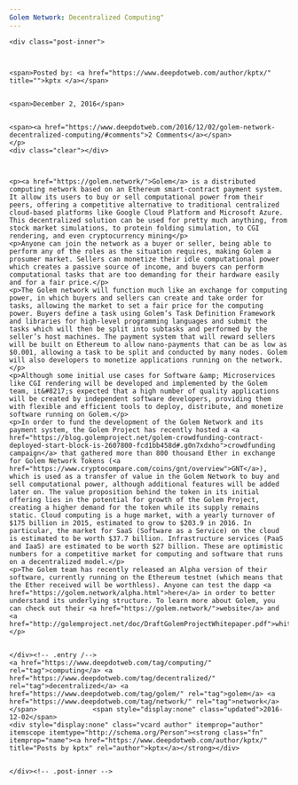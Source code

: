 ```yaml
---
Golem Network: Decentralized Computing"
---
```

<article class="post-listing post-16700 post type-post status-publish format-standard has-post-thumbnail hentry  tag-computing tag-decentralized tag-golem tag-network">
    
    <div class="post-inner">
    
    
        
    <span>Posted by: <a href="https://www.deepdotweb.com/author/kptx/" title="">kptx </a></span>
    
    
    <span>December 2, 2016</span>
    
    
    <span><a href="https://www.deepdotweb.com/2016/12/02/golem-network-decentralized-computing/#comments">2 Comments</a></span>
    </p>
    <div class="clear"></div>
    
    
    
    <p><a href="https://golem.network/">Golem</a> is a distributed computing network based on an Ethereum smart-contract payment system. It allow its users to buy or sell computational power from their peers, offering a competitive alternative to traditional centralized cloud-based platforms like Google Cloud Platform and Microsoft Azure. This decentralized solution can be used for pretty much anything, from stock market simulations, to protein folding simulation, to CGI rendering, and even cryptocurrency mining</p>
    <p>Anyone can join the network as a buyer or seller, being able to perform any of the roles as the situation requires, making Golem a prosumer market. Sellers can monetize their idle computational power which creates a passive source of income, and buyers can perform computational tasks that are too demanding for their hardware easily and for a fair price.</p>
    <p>The Golem network will function much like an exchange for computing power, in which buyers and sellers can create and take order for tasks, allowing the market to set a fair price for the computing power. Buyers define a task using Golem’s Task Definition Framework and libraries for high-level programming languages and submit the tasks which will then be split into subtasks and performed by the seller’s host machines. The payment system that will reward sellers will be built on Ethereum to allow nano-payments that can be as low as $0.001, allowing a task to be split and conducted by many nodes. Golem will also developers to monetize applications running on the network.</p>
    <p>Although some initial use cases for Software &amp; Microservices like CGI rendering will be developed and implemented by the Golem team, it&#8217;s expected that a high number of quality applications will be created by independent software developers, providing them with flexible and efficient tools to deploy, distribute, and monetize software running on Golem.</p>
    <p>In order to fund the development of the Golem Network and its payment system, the Golem Project has recently hosted a <a href="https://blog.golemproject.net/golem-crowdfunding-contract-deployed-start-block-is-2607800-fcd1bb458d#.g0n7xdxho">crowdfunding campaign</a> that gathered more than 800 thousand Ether in exchange for Golem Network Tokens (<a href="https://www.cryptocompare.com/coins/gnt/overview">GNT</a>), which is used as a transfer of value in the Golem Network to buy and sell computational power, although additional features will be added later on. The value proposition behind the token in its initial offering lies in the potential for growth of the Golem Project, creating a higher demand for the token while its supply remains static. Cloud computing is a huge market, with a yearly turnover of $175 billion in 2015, estimated to grow to $203.9 in 2016. In particular, the market for SaaS (Software as a Service) on the cloud is estimated to be worth $37.7 billion. Infrastructure services (PaaS and IaaS) are estimated to be worth $27 billion. These are optimistic numbers for a competitive market for computing and software that runs on a decentralized model.</p>
    <p>The Golem team has recently released an Alpha version of their software, currently running on the Ethereum testnet (which means that the Ether received will be worthless). Anyone can test the dapp <a href="https://golem.network/alpha.html">here</a> in order to better understand its underlying structure. To learn more about Golem, you can check out their <a href="https://golem.network/">website</a> and <a href="http://golemproject.net/doc/DraftGolemProjectWhitepaper.pdf">whitepaper</a></p>
    
    
    </div><!-- .entry /-->
    <a href="https://www.deepdotweb.com/tag/computing/" rel="tag">computing</a> <a href="https://www.deepdotweb.com/tag/decentralized/" rel="tag">decentralized</a> <a href="https://www.deepdotweb.com/tag/golem/" rel="tag">golem</a> <a href="https://www.deepdotweb.com/tag/network/" rel="tag">network</a></span>				<span style="display:none" class="updated">2016-12-02</span>
    <div style="display:none" class="vcard author" itemprop="author" itemscope itemtype="http://schema.org/Person"><strong class="fn" itemprop="name"><a href="https://www.deepdotweb.com/author/kptx/" title="Posts by kptx" rel="author">kptx</a></strong></div>
    
    
    </div><!-- .post-inner -->
</article><!-- .post-listing -->

